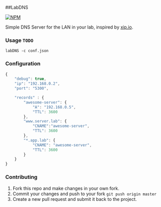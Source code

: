 ##LabDNS

[![NPM](https://nodei.co/npm/labdns.png?downloads=true&downloadRank=true&stars=true)](https://www.npmjs.org/package/labdns)


Simple DNS Server for the LAN in your lab, inspired by [xip.io](http://xip.io/).

### Usage `TODO`
`labDNS -c conf.json`

### Configuration
```javascript
{
    "debug": true,
    "ip": "192.168.0.2",
    "port": "5300",

    "records" : {
        "awesome-server": {
            "A": "192.168.0.5",
            "TTL": 3600
        },
        "www.server.lab": {
            "CNAME":"awesome-server",
            "TTL": 3600
        },
        "*.app.lab": {
            "CNAME": "awesome-server",
            "TTL": 3600
        }
    }
}
```


### Contributing

1. Fork this repo and make changes in your own fork.
2. Commit your changes and push to your fork `git push origin master`
3. Create a new pull request and submit it back to the project.